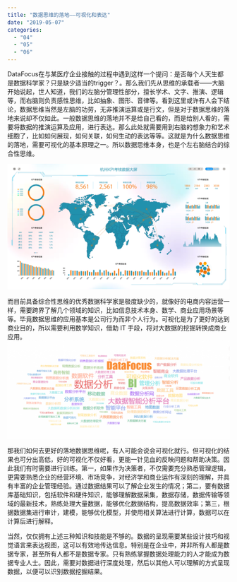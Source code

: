 ```yaml
---
title: "数据思维的落地——可视化和表达"
date: "2019-05-07"
categories: 
  - "04"
  - "05"
  - "06"
---
```


DataFocus在与某医疗企业接触的过程中遇到这样一个提问：是否每个人天生都是数据科学家？只是缺少适当的trigger？。那么我们先从思维的承载者——大脑开始说起，世人知道，我们的左脑分管理性部分，擅长学术、文字、推演、逻辑等，而右脑则负责感性思维，比如抽象、图形、音律等。看到这里或许有人会下结论，数据思维当然是左脑的功劳，无非推演运算或是行文，但是对于数据思维的落地来说却不仅如此。一般数据思维的落地并不是给自己看的，而是给别人看的，需要将数据的推演运算及应用，进行表达。那么此处就需要用到右脑的想象力和艺术细胞了，比如如何展现，如何关联，如何生动的表达等等。这就是为什么数据思维的落地，需要可视化的基本原理之一。所以数据思维本身，也是个左右脑结合的综合性思维。

![](images/浅色-1024x576.png)

而目前具备综合性思维的优秀数据科学家是极度缺少的，就像好的电商内容运营一样，需要跨界了解几个领域的知识，比如信息技术本身、数学、商业应用场景等等。毕竟数据思维的应用基本是公司行为而非个人行为。可视化是为了更好的达到商业目的，所以需要利用数学知识，借助 IT 手段，将对大数据的挖掘转换成商业应用。![](images/微信截图_20190124175358-1024x450.png)

那我们如何去更好的落地数据思维呢，有人可能会说会可视化就行。但可视化的结果也可分出高低，好的可视化不仅好看，更能一针见血的反映问题和帮助决策。因此我们有时需要进行训练。第一，如果作为决策者，不仅需要充分熟悉管理逻辑，更需要熟悉企业的经营环境、市场竞争，对经济学和商业运作有深刻的理解，并具有丰富的企业管理经验。通过数据结果可以了解企业发生的情况；第二，要有数据库基础知识，包括软件和硬件知识，能够理解数据采集，数据存储，数据传输等领域的最新技术，熟练处理大量数据，能够优化数据结构，提高数据效率；第三，根据数据集进行审计，建模，能够优化模型，并使用相关算法进行计算，数据可以在计算后进行解释。

当然，仅仅拥有上述三种知识和技能是不够的。数据的呈现需要某些设计技巧和视觉语言来表达视图，这可以有效地传达信息。特别是在企业中，并非所有人都是数据专家，甚至所有人都不是数据专家。只有熟练掌握数据处理能力的人才能成为数据专业人士。因此，需要对数据进行深度处理，然后以其他人可以理解的方式呈现数据，以便可以识别数据挖掘结果。
